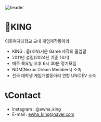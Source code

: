 ![header](https://capsule-render.vercel.app/api?type=slice&color=00462A&fontColor=FFFFFF&height=150&text=🖐Hello\,KING\!&fontSize=50&&fontAlign=75&rotate=10&fontAlignY=25&animation=blinking)

# 👑KING

이화여자대학교 교내 게임제작동아리

* KING : 즐(KIN)거운 Game 제작의 줄임말
* 2011년 설립(2024년 기준 14기)
* 매주 목요일 오후 6시 30분 정기모임
* NDM(Nexon Dream Members) 소속
* 전국 대학생 게임개발동아리 연합 UNIDEV 소속

# 📞Contact
* Instagram : @ewha_king
* E-mail : ewha_king@naver.com

